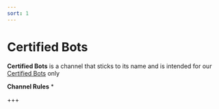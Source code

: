 ```yaml
---
sort: 1
---
```


# Certified Bots

**Certified Bots** is a channel that sticks to its name and is intended for our [Certified Bots](https://paradisebots.net/certified) only

__**Channel Rules**__
* 

+++
